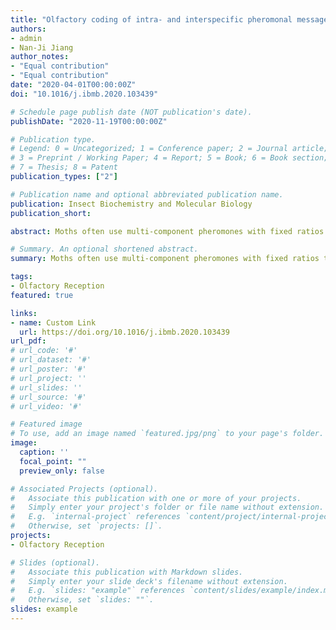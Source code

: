 ```yaml
---
title: "Olfactory coding of intra- and interspecific pheromonal messages by the male Mythimna separata in North China"
authors:
- admin
- Nan-Ji Jiang
author_notes:
- "Equal contribution"
- "Equal contribution"
date: "2020-04-01T00:00:00Z"
doi: "10.1016/j.ibmb.2020.103439"

# Schedule page publish date (NOT publication's date).
publishDate: "2020-11-19T00:00:00Z"

# Publication type.
# Legend: 0 = Uncategorized; 1 = Conference paper; 2 = Journal article;
# 3 = Preprint / Working Paper; 4 = Report; 5 = Book; 6 = Book section;
# 7 = Thesis; 8 = Patent
publication_types: ["2"]

# Publication name and optional abbreviated publication name.
publication: Insect Biochemistry and Molecular Biology
publication_short: 

abstract: Moths often use multi-component pheromones with fixed ratios to keep intraspecific communication and interspecific isolation. Unusually, the Oriental armyworm Mythimna separata in North China use only Z11-16:Ald as the essential component of its sex pheromone to find mates. To understand how this species keeps behavioral isolation from other species sharing Z11-16:Ald as a major pheromone component, we study the olfactory coding of intra- and interspecific pheromonal messages in the males of M. separata. Firstly, we functionally characterized the long trichoid sensilla in male antennae by single sensillum recording. Two types of sensilla were classified:the A type sensilla responded to Z11-16:Ald and Z9-14:Ald, and the B type sensilla mainly to Z9-14:Ald, and also to Z11-16:Ac, Z11-16:OH, and Z9-16:Ald. Next, we examined the glomerulus responses in the antennal lobes to these compounds by using in vivo optical imaging. The results showed that among the three subunits of the macroglomerular complex (MGC), Z11-16:Ald activated the cumulus, Z9-14:Ald activated the dorso-anterior and the cumulus, Z11-16:OH and Z11-16:Ac activated the dorso-anterior and dorso-posterior, respectively. However, Z9-16:Ald activated an ordinary glomerulus. Thirdly, we tested the behavioral responses of the males to these compounds in the wind tunnel. Addition of Z9-14:Ald at the ratio of 1:10 greatly reduced the attractiveness of Z11-16:Ald, addition of Z9-16:Ald or Z11-16:OH at the ratio of 1:1 also had behavioral antagonistic effects, while addition of Z11-16:Ac had no effect on the attractiveness of Z11-16:Ald. Finally, we used antennal transcriptome data and the Xenopus expression system to identify the receptor of Z9-14:Ald in M. separata. The Xenopus oocytes co-expressing MsepOR2 and MsepORco showed a strong response to Z9-14:Ald. Two-color fluorescence in situ hybridization validated that the cells expressing MsepOR2 and MsepOR3, tuned to Z9-14:Ald and Z11-16:Ald respectively, were localized in the different sensilla of male antennae. Comparing the sex pheromone communication channel of the related species, our results suggest that the conserved olfactory pathways for behavioral antagonists play a crucial role in behavioral isolation of noctuid species.

# Summary. An optional shortened abstract.
summary: Moths often use multi-component pheromones with fixed ratios to keep intraspecific communication and interspecific isolation. Unusually, the Oriental armyworm Mythimna separata in North China use only Z11-16:Ald as the essential component of its sex pheromone to find mates.

tags:
- Olfactory Reception
featured: true

links:
- name: Custom Link
  url: https://doi.org/10.1016/j.ibmb.2020.103439
url_pdf: 
# url_code: '#'
# url_dataset: '#'
# url_poster: '#'
# url_project: ''
# url_slides: ''
# url_source: '#'
# url_video: '#'

# Featured image
# To use, add an image named `featured.jpg/png` to your page's folder. 
image:
  caption: ''
  focal_point: ""
  preview_only: false

# Associated Projects (optional).
#   Associate this publication with one or more of your projects.
#   Simply enter your project's folder or file name without extension.
#   E.g. `internal-project` references `content/project/internal-project/index.md`.
#   Otherwise, set `projects: []`.
projects:
- Olfactory Reception

# Slides (optional).
#   Associate this publication with Markdown slides.
#   Simply enter your slide deck's filename without extension.
#   E.g. `slides: "example"` references `content/slides/example/index.md`.
#   Otherwise, set `slides: ""`.
slides: example
---
```


<!-- {{% alert note %}}
Click the *Cite* button above to demo the feature to enable visitors to import publication metadata into their reference management software.
{{% /alert %}}

{{% alert note %}}
Click the *Slides* button above to demo Academic's Markdown slides feature.
{{% /alert %}}

Supplementary notes can be added here, including [code and math](https://sourcethemes.com/academic/docs/writing-markdown-latex/).
 -->
